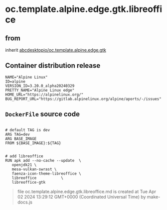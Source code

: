 # oc.template.alpine.edge.gtk.libreoffice
## from
 inherit [abcdesktopio/oc.template.alpine.edge.gtk](../oc.template.alpine.edge.gtk)
## Container distribution release


``` 
NAME="Alpine Linux"
ID=alpine
VERSION_ID=3.20.0_alpha20240329
PRETTY_NAME="Alpine Linux edge"
HOME_URL="https://alpinelinux.org/"
BUG_REPORT_URL="https://gitlab.alpinelinux.org/alpine/aports/-/issues"

```



## `DockerFile` source code

``` 

# default TAG is dev
ARG TAG=dev
ARG BASE_IMAGE
FROM ${BASE_IMAGE}:${TAG}


# add libreoffice
RUN apk add --no-cache --update  \
   openjdk21 \
   mesa-vulkan-swrast \  
   faenza-icon-theme-libreoffice \
   libreoffice 			 \
   libreoffice-gtk

```



> file oc.template.alpine.edge.gtk.libreoffice.md is created at Tue Apr 02 2024 13:29:12 GMT+0000 (Coordinated Universal Time) by make-docs.js
